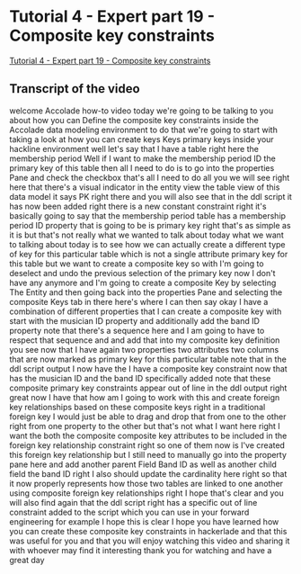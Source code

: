 
# Tutorial 4 - Expert part 19 - Composite key constraints

[Tutorial 4 - Expert part 19 - Composite key constraints](https://community.hackolade.com/slides/slide/composite-key-constraints-10?fullscreen=1)

## Transcript of the video

welcome Accolade how-to video today we're going to be talking to you about how you can Define the composite key constraints inside the Accolade data modeling environment to do that we're going to start with taking a look at how you can create keys Keys primary keys inside your hackline environment well let's say that I have a table right here the membership period Well if I want to make the membership period ID the primary key of this table then all I need to do is to go into the properties Pane and check the checkbox that's all I need to do all you we will see right here that there's a visual indicator in the entity view the table view of this data model it says PK right there and you will also see that in the ddl script it has now been added right there is a new constant constraint right it's basically going to say that the membership period table has a membership period ID property that is going to be is primary key right that's as simple as it is but that's not really what we wanted to talk about today what we want to talking about today is to see how we can actually create a different type of key for this particular table which is not a single attribute primary key for this table but we want to create a composite key so with I'm going to deselect and undo the previous selection of the primary key now I don't have any anymore and I'm going to create a composite Key by selecting The Entity and then going back into the properties Pane and selecting the composite Keys tab in there here's where I can then say okay I have a combination of different properties that I can create a composite key with start with the musician ID property and additionally add the band ID property note that there's a sequence here and I am going to have to respect that sequence and and add that into my composite key definition you see now that I have again two properties two attributes two columns that are now marked as primary key for this particular table note that in the ddl script output I now have the I have a composite key constraint now that has the musician ID and the band ID specifically added note that these composite primary key constraints appear out of line in the ddl output right great now I have that how am I going to work with this and create foreign key relationships based on these composite keys right in a traditional foreign key I would just be able to drag and drop that from one to the other right from one property to the other but that's not what I want here right I want the both the composite composite key attributes to be included in the foreign key relationship constraint right so one of them now is I've created this foreign key relationship but I still need to manually go into the property pane here and add another parent Field Band ID as well as another child field the band ID right I also should update the cardinality here right so that it now properly represents how those two tables are linked to one another using composite foreign key relationships right I hope that's clear and you will also find again that the ddl script right has a specific out of line constraint added to the script which you can use in your forward engineering for example I hope this is clear I hope you have learned how you can create these composite key constraints in hackerlade and that this was useful for you and that you will enjoy watching this video and sharing it with whoever may find it interesting thank you for watching and have a great day